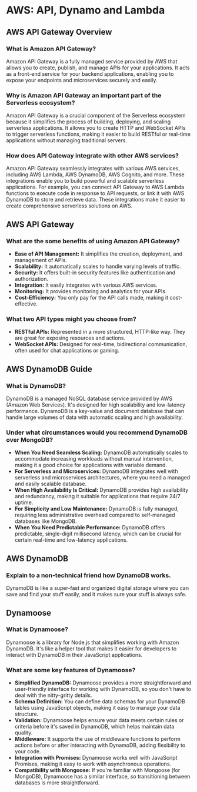 # AWS: API, Dynamo and Lambda

## AWS API Gateway Overview

### What is Amazon API Gateway?

Amazon API Gateway is a fully managed service provided by AWS that allows you to create, publish, and manage APIs for your applications. It acts as a front-end service for your backend applications, enabling you to expose your endpoints and microservices securely and easily.

### Why is Amazon API Gateway an important part of the Serverless ecosystem?

Amazon API Gateway is a crucial component of the Serverless ecosystem because it simplifies the process of building, deploying, and scaling serverless applications. It allows you to create HTTP and WebSocket APIs to trigger serverless functions, making it easier to build RESTful or real-time applications without managing traditional servers.

### How does API Gateway integrate with other AWS services?

Amazon API Gateway seamlessly integrates with various AWS services, including AWS Lambda, AWS DynamoDB, AWS Cognito, and more. These integrations enable you to build powerful and scalable serverless applications. For example, you can connect API Gateway to AWS Lambda functions to execute code in response to API requests, or link it with AWS DynamoDB to store and retrieve data. These integrations make it easier to create comprehensive serverless solutions on AWS.

## AWS API Gateway

### What are the some benefits of using Amazon API Gateway?

* **Ease of API Management:** It simplifies the creation, deployment, and management of APIs.
* **Scalability:** It automatically scales to handle varying levels of traffic.
* **Security:** It offers built-in security features like authentication and authorization.
* **Integration:** It easily integrates with various AWS services.
* **Monitoring:** It provides monitoring and analytics for your APIs.
* **Cost-Efficiency:** You only pay for the API calls made, making it cost-effective.

### What two API types might you choose from?

* **RESTful APIs:** Represented in a more structured, HTTP-like way. They are great for exposing resources and actions.
* **WebSocket APIs:** Designed for real-time, bidirectional communication, often used for chat applications or gaming.

## AWS DynamoDB Guide

### What is DynamoDB?

DynamoDB is a managed NoSQL database service provided by AWS (Amazon Web Services). It's designed for high scalability and low-latency performance. DynamoDB is a key-value and document database that can handle large volumes of data with automatic scaling and high availability.

### Under what circumstances would you recommend DynamoDB over MongoDB?

* **When You Need Seamless Scaling:** DynamoDB automatically scales to accommodate increasing workloads without manual intervention, making it a good choice for applications with variable demand.
* **For Serverless and Microservices:** DynamoDB integrates well with serverless and microservices architectures, where you need a managed and easily scalable database.
* **When High Availability Is Critical:** DynamoDB provides high availability and redundancy, making it suitable for applications that require 24/7 uptime.
* **For Simplicity and Low Maintenance:** DynamoDB is fully managed, requiring less administrative overhead compared to self-managed databases like MongoDB.
* **When You Need Predictable Performance:** DynamoDB offers predictable, single-digit millisecond latency, which can be crucial for certain real-time and low-latency applications.

## AWS DynamoDB

### Explain to a non-technical friend how DynamoDB works.

DynamoDB is like a super-fast and organized digital storage where you can save and find your stuff easily, and it makes sure your stuff is always safe.

## Dynamoose

### What is Dynamoose?

Dynamoose is a library for Node.js that simplifies working with Amazon DynamoDB. It's like a helper tool that makes it easier for developers to interact with DynamoDB in their JavaScript applications.

### What are some key features of Dynamoose?

* **Simplified DynamoDB:** Dynamoose provides a more straightforward and user-friendly interface for working with DynamoDB, so you don't have to deal with the nitty-gritty details.
* **Schema Definition:** You can define data schemas for your DynamoDB tables using JavaScript objects, making it easy to manage your data structure.
* **Validation:** Dynamoose helps ensure your data meets certain rules or criteria before it's saved in DynamoDB, which helps maintain data quality.
* **Middleware:** It supports the use of middleware functions to perform actions before or after interacting with DynamoDB, adding flexibility to your code.
* **Integration with Promises:** Dynamoose works well with JavaScript Promises, making it easy to work with asynchronous operations.
* **Compatibility with Mongoose:** If you're familiar with Mongoose (for MongoDB), Dynamoose has a similar interface, so transitioning between databases is more straightforward.
